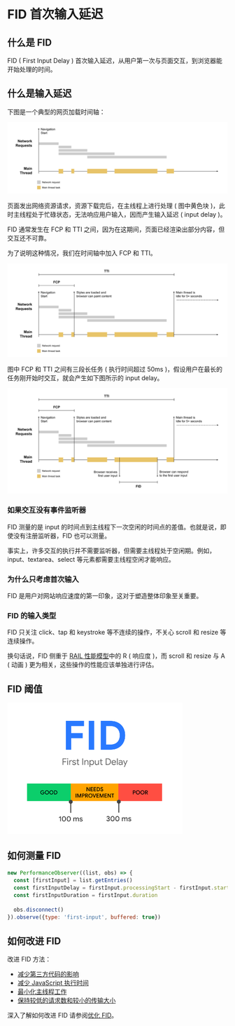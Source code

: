 # FID 首次输入延迟

## 什么是 FID

FID ( First Input Delay ) 首次输入延迟，从用户第一次与页面交互，到浏览器能开始处理的时间。

## 什么是输入延迟

下图是一个典型的网页加载时间轴：

![示例页面加载跟踪](https://raw.githubusercontent.com/yamsfeer/pic-bed/master/9tm3f6pwlHMqNKuFvaP0.svg)

页面发出网络资源请求，资源下载完后，在主线程上进行处理 ( 图中黄色块 )，此时主线程处于忙碌状态，无法响应用户输入，因而产生输入延迟 ( input delay )。

FID 通常发生在 FCP 和 TTI 之间，因为在这期间，页面已经渲染出部分内容，但交互还不可靠。

为了说明这种情况，我们在时间轴中加入 FCP 和 TTI。

![带有 FCP 和 TTI 的示例页面加载跟踪](https://raw.githubusercontent.com/yamsfeer/pic-bed/master/24Y3T5sWNuZD9fKhkuER.svg)

图中 FCP 和 TTI 之间有三段长任务 ( 执行时间超过 50ms )，假设用户在最长的任务刚开始时交互，就会产生如下图所示的 input delay。

![带有 FCP、TTI 和 FID 的示例页面加载跟踪](https://raw.githubusercontent.com/yamsfeer/pic-bed/master/krOoeuQ4TWCbt9t6v5Wf.svg)

### 如果交互没有事件监听器

FID 测量的是 input 的时间点到主线程下一次空闲的时间点的差值。也就是说，即使没有注册监听器，FID 也可以测量。

事实上，许多交互的执行并不需要监听器，但需要主线程处于空闲期。例如，input、textarea、select 等元素都需要主线程空闲才能响应。

### 为什么只考虑首次输入

FID 是用户对网站响应速度的第一印象，这对于塑造整体印象至关重要。

### FID 的输入类型

FID 只关注 click、tap 和 keystroke 等不连续的操作，不关心 scroll 和 resize 等连续操作。

换句话说，FID 侧重于 [RAIL 性能模型](https://web.dev/rail/)中的 R ( 响应度 )，而 scroll 和 resize 与 A ( 动画 ) 更为相关，这些操作的性能应该单独进行评估。

## FID 阈值

<img src="https://raw.githubusercontent.com/yamsfeer/pic-bed/master/Se4TiXIdp8jtLJVScWed.svg" alt="好的 fid 值为 2.5 秒，差的值大于 4.0 秒，中间的任何值都需要改进" width="400" class="img-mid" />

## 如何测量 FID

```javascript
new PerformanceObserver((list, obs) => {
  const [firstInput] = list.getEntries()
  const firstInputDelay = firstInput.processingStart - firstInput.startTime
  const firstInputDuration = firstInput.duration

  obs.disconnect()
}).observe({type: 'first-input', buffered: true})
```

## 如何改进 FID

改进 FID 方法：

- [减少第三方代码的影响](https://developer.chrome.com/docs/lighthouse/performance/third-party-summary/)
- [减少 JavaScript 执行时间](https://developer.chrome.com/docs/lighthouse/performance/bootup-time/)
- [最小化主线程工作](https://developer.chrome.com/docs/lighthouse/performance/mainthread-work-breakdown/)
- [保持较低的请求数和较小的传输大小](https://developer.chrome.com/docs/lighthouse/performance/resource-summary/)

深入了解如何改进 FID 请参阅[优化 FID](https://web.dev/optimize-fid/)。